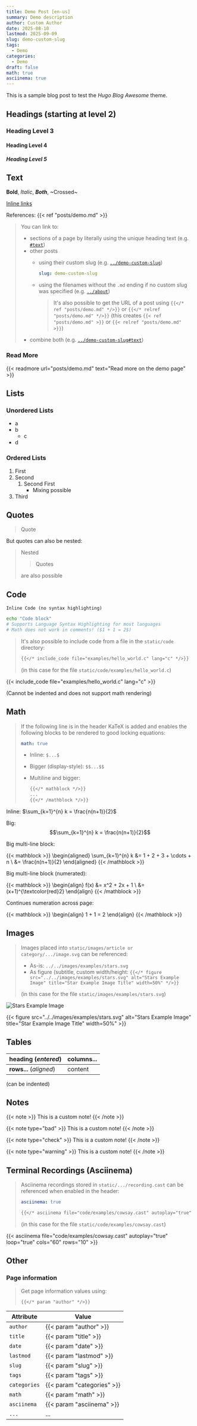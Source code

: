 ```yaml
---
title: Demo Post [en-us]
summary: Demo description
author: Custom Author
date: 2025-08-10
lastmod: 2025-09-09
slug: demo-custom-slug
tags:
  - Demo
categories:
  - Demo
draft: false
math: true
asciinema: true
---
```


This is a sample blog post to test the *Hugo Blog Awesome* theme.

## Headings (starting at level 2)

### Heading Level 3

#### Heading Level 4

##### Heading Level 5

## Text

**Bold**, *Italic*, ***Both***, ~Crossed~

[Inline links](#text)

References: {{< ref "posts/demo.md" >}}

> You can link to:
>
> - sections of a page by literally using the unique heading text (e.g. [`#text`](#text))
> - other posts
>   - using their custom slug (e.g. [`../demo-custom-slug`](../demo-custom-slug))
>
>     ```yaml
>     slug: demo-custom-slug
>     ```
>
>   - using the filenames without the `.md` ending if no custom slug was specified (e.g. [`../about`](../about))
>
>     > It's also possible to get the URL of a post using `{{</* ref "posts/demo.md" */>}}` or `{{</* relref "posts/demo.md" */>}}` (this creates `{{< ref "posts/demo.md" >}}` or `{{< relref "posts/demo.md" >}}`)
> - combine both (e.g. [`../demo-custom-slug#text`](../demo-custom-slug#text))

### Read More

{{< readmore url="posts/demo.md" text="Read more on the demo page" >}}

## Lists

### Unordered Lists

- a
- b
  - c
- d

### Ordered Lists

1. First
2. Second
   1. Second First
      - Mixing possible
3. Third

## Quotes

> Quote

But quotes can also be nested:

> Nested
>
> > Quotes
>
> are also possible

## Code

`Inline Code (no syntax highlighting)`

```sh
echo "Code block"
# Supports Language Syntax Highlighting for most languages
# Math does not work in comments! ($1 + 1 = 2$)
```

> It's also possible to include code from a file in the `static/code` directory:
>
> ```md
> {{</* include_code file="examples/hello_world.c" lang="c" */>}}
> ```
>
> (in this case for the file `static/code/examples/hello_world.c`)

{{< include_code file="examples/hello_world.c" lang="c" >}}

(Cannot be indented and does not support math rendering)

## Math

> If the following line is in the header KaTeX is added and enables the following blocks to be rendered to good locking equations:
>
> ```yaml
> math: true
> ```
>
> - Inline: `$...$`
>
> - Bigger (display-style): `$$...$$`
>
> - Multiline and bigger:
>
>   ```md
>   {{</* mathblock */>}}
>   ...
>   {{</* /mathblock */>}}
>   ```

Inline: $\sum_{k=1}^{n} k = \frac{n(n+1)}{2}$

Big: $$\sum_{k=1}^{n} k = \frac{n(n+1)}{2}$$

Big multi-line block:

{{< mathblock >}}
\begin{aligned}
\sum_{k=1}^{n} k &= 1 + 2 + 3 + \cdots + n \\
                 &= \frac{n(n+1)}{2}
\end{aligned}
{{< /mathblock >}}

Big multi-line block (numerated):

{{< mathblock >}}
\begin{align}
f(x) &= x^2 + 2x + 1 \\
     &= (x+1)^{\textcolor{red}2}
\end{align}
{{< /mathblock >}}

Continues numeration across page:

{{< mathblock >}}
\begin{align}
1 + 1 = 2
\end{align}
{{< /mathblock >}}

## Images

> Images placed into `static/images/article or category/.../image.svg` can be referenced:
>
> - As-is: `../../images/examples/stars.svg`
> - As figure (subtitle, custom width/height: `{{</* figure src="../../images/examples/stars.svg" alt="Stars Example Image" title="Star Example Image Title" width=50%" */>}}`
>
> (in this case for the file `static/images/examples/stars.svg`)

![Stars Example Image](../../images/examples/stars.svg)

{{< figure src="../../images/examples/stars.svg" alt="Stars Example Image" title="Star Example Image Title" width=50%" >}}

## Tables

| **heading** (*entered*) | **columns...** |
| --- | --- |
| **rows...** (*aligned*) | content |

(can be indented)

## Notes

{{< note >}}
This is a custom note!
{{< /note >}}

{{< note type="bad" >}}
This is a custom note!
{{< /note >}}

{{< note type="check" >}}
This is a custom note!
{{< /note >}}

{{< note type="warning" >}}
This is a custom note!
{{< /note >}}

## Terminal Recordings (Asciinema)

> Asciinema recordings stored in `static/.../recording.cast` can be referenced when enabled in the header:
>
> ```yaml
> asciinema: true
> ```
>
> ```md
> {{</* asciinema file="code/examples/cowsay.cast" autoplay="true" loop="true" cols="60" rows="10" */>}}
> ```
>
> (in this case for the file `static/code/examples/cowsay.cast`)

{{< asciinema file="code/examples/cowsay.cast"  autoplay="true" loop="true" cols="60" rows="10" >}}

## Other

### Page information

> Get page information values using:
>
> ```md
> {{</* param "author" */>}}
> ```

| Attribute | Value |
| --- | --- |
| `author` | {{< param "author" >}} |
| `title` | {{< param "title" >}} |
| `date` | {{< param "date" >}} |
| `lastmod` | {{< param "lastmod" >}} |
| `slug` | {{< param "slug" >}} |
| `tags` | {{< param "tags" >}} |
| `categories` | {{< param "categories" >}} |
| `math` | {{< param "math" >}} |
| `asciinema` | {{< param "asciinema" >}} |
| `...` | ... |
